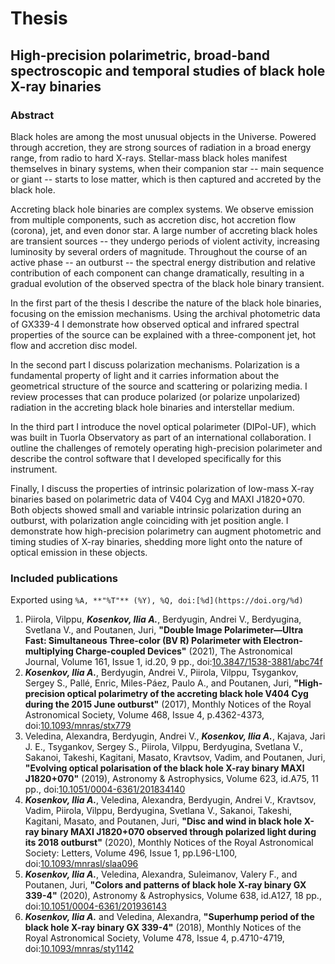 # Thesis
## High-precision polarimetric, broad-band spectroscopic and temporal studies of black hole X-ray binaries

### Abstract

Black holes are among the most unusual objects in the Universe.
Powered through accretion, they are strong sources of radiation in a broad energy range, from radio to hard X-rays.
Stellar-mass black holes manifest themselves in binary systems, when their companion star -- main sequence or giant -- starts to lose matter, which is then captured and accreted by the black hole.

Accreting black hole binaries are complex systems.
We observe emission from multiple components, such as accretion disc, hot accretion flow (corona), jet, and even donor star.
A large number of accreting black holes are transient sources -- they undergo periods of violent activity, increasing luminosity by several orders of magnitude.
Throughout the course of an active phase -- an outburst -- the spectral energy distribution and relative contribution of each component can change dramatically, resulting in a gradual evolution of the observed spectra of the black hole binary transient.

In the first part of the thesis I describe the nature of the black hole binaries, focusing on the emission mechanisms. 
Using the archival photometric data of GX339-4 I demonstrate how observed optical and infrared spectral properties of the source can be explained with a three-component jet, hot flow and accretion disc model.

In the second part I discuss polarization mechanisms.
Polarization is a fundamental property of light and it carries information about the geometrical structure of the source and scattering or polarizing media.
I review processes that can produce polarized (or polarize unpolarized) radiation in the accreting black hole binaries and interstellar medium.

In the third part I introduce the novel optical polarimeter (DIPol-UF), which was built in Tuorla Observatory as part of an international collaboration.
I outline the challenges of remotely operating high-precision polarimeter and describe the control software that I developed specifically for this instrument.

Finally, I discuss the properties of intrinsic polarization of low-mass X-ray binaries based on polarimetric data of V404 Cyg and MAXI J1820+070.
Both objects showed small and variable intrinsic polarization during an outburst, with polarization angle coinciding with jet position angle.
I demonstrate how high-precision polarimetry can augment photometric and timing studies of X-ray binaries, shedding more light onto the nature of optical emission in these objects.
    
### Included publications
Exported using `%A, **"%T"** (%Y), %Q, doi:[%d](https://doi.org/%d)`


1. Piirola, Vilppu, _**Kosenkov, Ilia A.**_, Berdyugin, Andrei V., Berdyugina, Svetlana V., and Poutanen, Juri, **"Double Image Polarimeter—Ultra Fast: Simultaneous Three-color (BV R) Polarimeter with Electron-multiplying Charge-coupled Devices"** (2021), The Astronomical Journal, Volume 161, Issue 1, id.20, 9 pp., doi:[10.3847/1538-3881/abc74f](https://doi.org/10.3847/1538-3881/abc74f)
2. _**Kosenkov, Ilia A.**_, Berdyugin, Andrei V., Piirola, Vilppu, Tsygankov, Sergey S., Pallé, Enric, Miles-Páez, Paulo A., and Poutanen, Juri, **"High-precision optical polarimetry of the accreting black hole V404 Cyg during the 2015 June outburst"** (2017), Monthly Notices of the Royal Astronomical Society, Volume 468, Issue 4, p.4362-4373, doi:[10.1093/mnras/stx779](https://doi.org/10.1093/mnras/stx779)
3. Veledina, Alexandra, Berdyugin, Andrei V., _**Kosenkov, Ilia A.**_, Kajava, Jari J. E., Tsygankov, Sergey S., Piirola, Vilppu, Berdyugina, Svetlana V., Sakanoi, Takeshi, Kagitani, Masato, Kravtsov, Vadim, and Poutanen, Juri, **"Evolving optical polarisation of the black hole X-ray binary MAXI J1820+070"** (2019), Astronomy &amp; Astrophysics, Volume 623, id.A75, 11 pp., doi:[10.1051/0004-6361/201834140](https://doi.org/10.1051/0004-6361/201834140)
4. _**Kosenkov, Ilia A.**_, Veledina, Alexandra, Berdyugin, Andrei V., Kravtsov, Vadim, Piirola, Vilppu, Berdyugina, Svetlana V., Sakanoi, Takeshi, Kagitani, Masato, and Poutanen, Juri, **"Disc and wind in black hole X-ray binary MAXI J1820+070 observed through polarized light during its 2018 outburst"** (2020), Monthly Notices of the Royal Astronomical Society: Letters, Volume 496, Issue 1, pp.L96-L100, doi:[10.1093/mnrasl/slaa096](https://doi.org/10.1093/mnrasl/slaa096)
5. _**Kosenkov, Ilia A.**_, Veledina, Alexandra, Suleimanov, Valery F., and Poutanen, Juri, **"Colors and patterns of black hole X-ray binary GX 339-4"** (2020), Astronomy &amp; Astrophysics, Volume 638, id.A127, 18 pp., doi:[10.1051/0004-6361/201936143](https://doi.org/10.1051/0004-6361/201936143)
6. _**Kosenkov, Ilia A.**_ and Veledina, Alexandra, **"Superhump period of the black hole X-ray binary GX 339-4"** (2018), Monthly Notices of the Royal Astronomical Society, Volume 478, Issue 4, p.4710-4719, doi:[10.1093/mnras/sty1142](https://doi.org/10.1093/mnras/sty1142)


